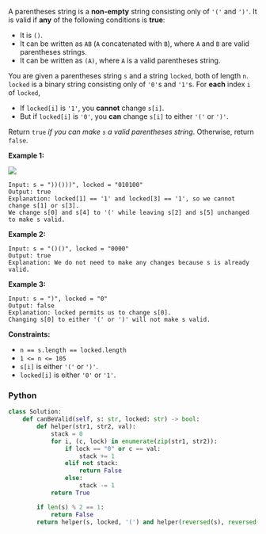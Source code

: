 A parentheses string is a  **non-empty**  string consisting only of  `'('`  and  `')'`. It is valid if  **any**  of the
following conditions is  **true**:

- It is  `()`.
- It can be written as  `AB`  (`A`  concatenated with  `B`), where  `A`  and  `B`  are valid parentheses strings.
- It can be written as  `(A)`, where  `A`  is a valid parentheses string.

You are given a parentheses string  `s`  and a string  `locked`, both of length  `n`.  `locked`  is a binary string
consisting only of  `'0'`s and  `'1'`s. For  **each**  index  `i`  of  `locked`,

- If  `locked[i]`  is  `'1'`, you  **cannot**  change  `s[i]`.
- But if  `locked[i]`  is  `'0'`, you  **can**  change  `s[i]`  to either  `'('`  or  `')'`.

Return  `true`  _if you can make  `s`  a valid parentheses string_. Otherwise, return  `false`.

**Example 1:**

![](https://assets.leetcode.com/uploads/2021/11/06/eg1.png)

```
Input: s = "))()))", locked = "010100"
Output: true
Explanation: locked[1] == '1' and locked[3] == '1', so we cannot change s[1] or s[3].
We change s[0] and s[4] to '(' while leaving s[2] and s[5] unchanged to make s valid.
```

**Example 2:**

```
Input: s = "()()", locked = "0000"
Output: true
Explanation: We do not need to make any changes because s is already valid.
```

**Example 3:**

```
Input: s = ")", locked = "0"
Output: false
Explanation: locked permits us to change s[0]. 
Changing s[0] to either '(' or ')' will not make s valid.
```

**Constraints:**

- `n == s.length == locked.length`
- `1 <= n <= 105`
- `s[i]`  is either  `'('`  or  `')'`.
- `locked[i]`  is either  `'0'`  or  `'1'`.

### Python

```py
class Solution:
    def canBeValid(self, s: str, locked: str) -> bool:
        def helper(str1, str2, val):
            stack = 0
            for i, (c, lock) in enumerate(zip(str1, str2)):
                if lock == "0" or c == val:
                    stack += 1
                elif not stack:
                    return False
                else:
                    stack -= 1
            return True

        if len(s) % 2 == 1:
            return False
        return helper(s, locked, '(') and helper(reversed(s), reversed(locked), ')')
```